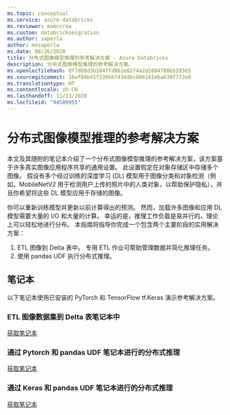 ```yaml
---
ms.topic: conceptual
ms.service: azure-databricks
ms.reviewer: mamccrea
ms.custom: databricksmigration
ms.author: saperla
author: mssaperla
ms.date: 08/26/2020
title: 分布式图像模型推理的参考解决方案 - Azure Databricks
description: 分布式图像模型推理的参考解决方案。
ms.openlocfilehash: 0f7d00d3b184ffd861e82f4a2d2884780b52d365
ms.sourcegitcommit: 16af84b41f239bb743ddbc086181eba630f7f3e8
ms.translationtype: HT
ms.contentlocale: zh-CN
ms.lasthandoff: 11/13/2020
ms.locfileid: "94589955"
---
```

# <a name="reference-solution-for-distributed-image-model-inference"></a>分布式图像模型推理的参考解决方案

本文及其随附的笔记本介绍了一个分布式图像模型推理的参考解决方案，该方案基于许多真实图像应用程序共享的通用设置。 此设置假定在对象存储区中存储多个图像。 假设有多个经过训练的深度学习 (DL) 模型用于图像分类和对象检测（例如，MobileNetV2 用于检测用户上传的照片中的人类对象，以帮助保护隐私），并且你希望将这些 DL 模型应用于存储的图像。

你可以重新训练模型并更新以前计算得出的预测。
然而，加载许多图像和应用 DL 模型需要大量的 I/O 和大量的计算。
幸运的是，推理工作负载是易并行的，理论上可以轻松地进行分布。
本指南将指导你完成一个包含两个主要阶段的实用解决方案：

1. ETL 图像到 Delta 表中。 专用 ETL 作业可帮助管理数据并简化推理任务。
2. 使用 pandas UDF 执行分布式推理。

## <a name="notebooks"></a>笔记本

以下笔记本使用已安装的 PyTorch 和 TensorFlow tf.Keras 演示参考解决方案。

### <a name="etl-image-dataset-into-a-delta-table-notebook"></a>ETL 图像数据集到 Delta 表笔记本中

[获取笔记本](../../../_static/notebooks/deep-learning/dist-img-infer-1-etl.html)

### <a name="distributed-inference-via-pytorch-and-pandas-udf-notebook"></a>通过 Pytorch 和 pandas UDF 笔记本进行的分布式推理

[获取笔记本](../../../_static/notebooks/deep-learning/dist-img-infer-2-pandas-udf.html)

### <a name="distributed-inference-via-keras-and-pandas-udf-notebook"></a>通过 Keras 和 pandas UDF 笔记本进行的分布式推理

[获取笔记本](../../../_static/notebooks/deep-learning/dist-img-infer-3-keras-udf.html)